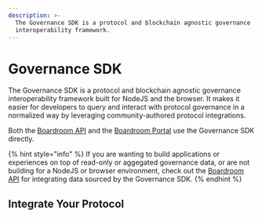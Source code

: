 ```yaml
---
description: >-
  The Governance SDK is a protocol and blockchain agnostic governance
  interoperability framework.
---
```


# Governance SDK

The Governance SDK is a protocol and blockchain agnostic governance interoperability framework built for NodeJS and the browser. It makes it easier for developers to query and interact with protocol governance in a normalized way by leveraging community-authored protocol integrations.

Both the [Boardroom API](../boardroom-api/boardroom-api.md) and the [Boardroom Portal](https://app.boardroom.info) use the Governance SDK directly.

{% hint style="info" %}
If you are wanting to build applications or experiences on top of read-only or aggegated governance data, or are not building for a NodeJS or browser environment, check out the [Boardroom API](../boardroom-api/boardroom-api.md) for integrating data sourced by the Governance SDK.
{% endhint %}

## Integrate Your Protocol





